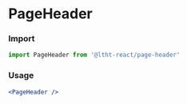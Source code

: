 
# PageHeader

<!-- STORY -->

### Import

```js
import PageHeader from '@ltht-react/page-header'
```

### Usage

```jsx
<PageHeader />
```
  